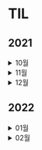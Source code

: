 # TIL
## 2021
<details>
<summary>10월</summary>
<div markdown="1">

*  #### <a href = "2021/10/10.md"> 2021년 10월 10일 </a>
*  #### <a href = "2021/10/11.md"> 2021년 10월 11일 </a>
*  #### <a href = "2021/10/12.md"> 2021년 10월 12일 </a>
*  #### <a href = "2021/10/13.md"> 2021년 10월 13일 </a>
*  #### <a href = "2021/10/14.md"> 2021년 10월 14일 </a>
*  #### <a href = "2021/10/15.md"> 2021년 10월 15일 </a>
*  #### <a href = "2021/10/16.md"> 2021년 10월 16일 </a>
*  #### 2021년 10월 17일 (X)
*  #### <a href = "2021/10/18.md"> 2021년 10월 18일 </a>
*  #### <a href = "2021/10/19.md"> 2021년 10월 19일 </a>
*  #### <a href = "2021/10/20.md"> 2021년 10월 20일 </a>
*  #### <a href = "2021/10/21.md"> 2021년 10월 21일 </a>
*  #### <a href = "2021/10/22.md"> 2021년 10월 22일 </a>
*  ####  2021년 10월 23일 (X)
*  ####  2021년 10월 24일 (X)
*  ####  2021년 10월 25일 (X)
*  ####  2021년 10월 26일 (X)
*  ####  2021년 10월 27일 (X)
*  ####  2021년 10월 28일 (X)
*  ####  2021년 10월 29일 (X)
*  ####  2021년 10월 30일 (X)
*  #### <a href = "2021/10/31.md"> 2021년 10월 31일 </a>

</div>
</details>

<details>
<summary>11월</summary>
<div markdown="1">

*  #### <a href = "2021/11/01.md"> 2021년 11월 01일 </a>
*  #### <a href = "2021/11/02.md"> 2021년 11월 02일 </a>
*  #### <a href = "2021/11/02.md"> 2021년 11월 03일 </a>
*  ####  2021년 11월 05일 (X)
*  ####  2021년 11월 06일 (X)
*  ####  2021년 11월 07일 (X)
*  ####  2021년 11월 08일 (X)
*  ####  2021년 11월 09일 (X)
*  ####  2021년 11월 10일 (X)
*  ####  2021년 11월 11일 (X)
*  ####  2021년 11월 12일 (X)
*  ####  2021년 11월 13일 (X)
*  ####  2021년 11월 14일 (X)
*  ####  2021년 11월 15일 (X)
*  ####  2021년 11월 16일 (X)
*  ####  2021년 11월 17일 (X)
*  ####  2021년 11월 18일 (X)
*  ####  2021년 11월 19일 (X)
*  ####  2021년 11월 20일 (X)
*  ####  2021년 11월 21일 (X)
*  ####  2021년 11월 22일 (X)
*  ####  2021년 11월 23일 (X)
*  ####  2021년 11월 24일 (X)
*  ####  2021년 11월 25일 (X)
*  ####  2021년 11월 26일 (X)
*  ####  2021년 11월 27일 (X)
*  ####  2021년 11월 28일 (X)
*  ####  2021년 11월 29일 (X)
*  ####  2021년 11월 30일 (X)

</div>
</details>

<details>
<summary>12월</summary>
<div markdown="1">

*  ####  2021년 12월 01일 (X)
*  ####  2021년 12월 02일 (X)
*  ####  2021년 12월 03일 (X)
*  ####  2021년 12월 04일 (X)
*  ####  2021년 12월 05일 (X)
*  ####  2021년 12월 06일 (X)
*  ####  2021년 12월 07일 (X)
*  ####  2021년 12월 08일 (X)
*  ####  2021년 12월 09일 (X)
*  ####  2021년 12월 10일 (X)
*  ####  2021년 12월 11일 (X)
*  ####  2021년 12월 12일 (X)
*  ####  2021년 12월 13일 (X)
*  ####  2021년 12월 14일 (X)
*  ####  2021년 12월 15일 (X)
*  ####  2021년 12월 16일 (X)
*  ####  2021년 12월 17일 (X)
*  ####  2021년 12월 18일 (X)
*  ####  2021년 12월 19일 (X)
*  ####  2021년 12월 20일 (X)
*  ####  2021년 12월 21일 (X)
*  ####  2021년 12월 22일 (X)
*  ####  2021년 12월 23일 (X)
*  ####  2021년 12월 24일 (X)
*  ####  2021년 12월 25일 (X)
*  #### <a href = "2021/12/26.md"> 2021년 12월 26일 </a>
*  #### <a href = "2021/12/27 + 28.md"> 2021년 12월 27일 </a>
*  #### <a href = "2021/12/27 + 28.md"> 2021년 12월 28일 </a>
*  ####  2021년 12월 29일 (X)
*  #### <a href = "2021/12/30.md"> 2021년 12월 30일 </a>

</div>
</details>

## 2022

<details>
<summary>01월</summary>
<div markdown="1">

*  ####  2021년 01월 01일 (X)
*  ####  2021년 01월 02일 (X)
*  ####  2021년 01월 03일 (X)
*  ####  2021년 01월 04일 (X)
*  ####  <a href = "2022/1/5.md"> 2021년 01월 05일 </a>
*  ####  2021년 01월 06일 (X)
*  ####  2021년 01월 07일 (X)
*  ####  2021년 01월 08일 (X)
*  ####  2021년 01월 09일 (X)
*  ####  2021년 01월 10일 (X)
*  ####  2021년 01월 11일 (X)
*  ####  2021년 01월 12일 (X)
*  ####  2021년 01월 13일 (X)
*  ####  2021년 01월 14일 (X)
*  ####  2021년 01월 15일 (X)
*  ####  2021년 01월 16일 (X)
*  ####  2021년 01월 17일 (X)
*  ####  2021년 01월 18일 (X)
*  ####  2021년 01월 19일 (X)
*  ####  2021년 01월 20일 (X)
*  ####  2021년 01월 21일 (X)
*  ####  2021년 01월 22일 (X)
*  ####  2021년 01월 23일 (X)
*  ####  2021년 01월 24일 (X)
*  ####  2021년 01월 25일 (X)
*  ####  2021년 01월 26일 (X)
*  ####  2021년 01월 27일 (X)
*  ####  2021년 01월 28일 (X)
*  ####  2021년 01월 29일 (X)
*  ####  2021년 01월 30일 (X)
*  ####  2021년 01월 31일 (X)

</div>
</details>

<details>
<summary>02월</summary>
<div markdown="1">

*  ####  2021년 02월 01일 (X)
*  ####  2021년 02월 02일 (X)
*  ####  2021년 02월 03일 (X)
*  ####  2021년 02월 04일 (X)
*  ####  <a href = "2022/2/5.md"> 2021년 02월 05일 </a>
*  ####  2021년 02월 06일 (X)
*  ####  <a href = "2022/2/7.md"> 2021년 02월 07일 </a>
*  ####  2021년 02월 08일 (X)
*  ####  <a href = "2022/2/9.md"> 2021년 02월 09일 </a>
*  ####  2021년 02월 10일 (X)


</div>
</details>